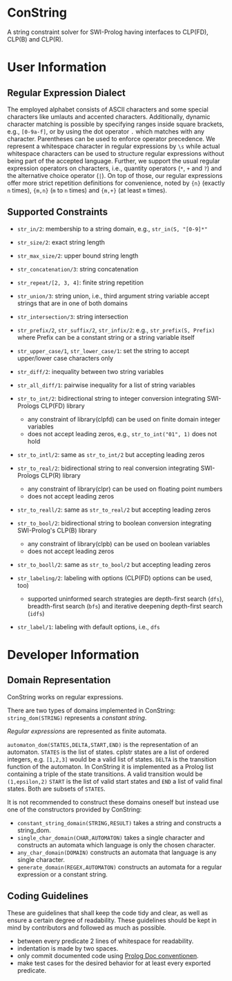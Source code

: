 # ConString
A string constraint solver for SWI-Prolog having interfaces to CLP(FD), CLP(B) and CLP(R).

# User Information

## Regular Expression Dialect
The employed alphabet consists of ASCII characters and some special characters like umlauts and accented characters.
Additionally, dynamic character matching is possible by specifying ranges inside square brackets, e.g., `[0-9a-f]`,  or by using the dot operator `.` which matches with any character.
Parentheses can be used to enforce operator precedence.
We represent a whitespace character in regular expressions by `\s` while actual whitespace characters can be used to structure regular expressions without being part of the accepted language.
Further, we support the usual regular expression operators on characters, i.e., quantity operators (`*`, `+` and `?`) and the alternative choice operator (`|`).
On top of those, our regular expressions offer more strict repetition definitions for convenience, noted by
`{n}` (exactly `n` times), `{m,n}` (`m` to `n` times) and `{m,+}` (at least `m` times).

## Supported Constraints

* `str_in/2`: membership to a string domain, e.g., `str_in(S, "[0-9]*"`

* `str_size/2`: exact string length

* `str_max_size/2`: upper bound string length

* `str_concatenation/3`: string concatenation

* `str_repeat/[2, 3, 4]`: finite string repetition

* `str_union/3`: string union, i.e., third argument string variable accept strings that are in one of both domains

* `str_intersection/3`: string intersection

* `str_prefix/2`, `str_suffix/2`, `str_infix/2`: e.g., `str_prefix(S, Prefix)` where Prefix can be a constant string or a string variable itself

* `str_upper_case/1`, `str_lower_case/1`: set the string to accept upper/lower case characters only

* `str_diff/2`: inequality between two string variables

* `str_all_diff/1`: pairwise inequality for a list of string variables

* `str_to_int/2`: bidirectional string to integer conversion integrating SWI-Prologs CLP(FD) library

    * any constraint of library(clpfd) can be used on finite domain integer variables
    * does not accept leading zeros, e.g., `str_to_int("01", 1)` does not hold
* `str_to_intl/2`: same as `str_to_int/2` but accepting leading zeros

* `str_to_real/2`: bidirectional string to real conversion integrating SWI-Prologs CLP(R) library

    * any constraint of library(clpr) can be used on floating point numbers
    * does not accept leading zeros
* `str_to_reall/2`: same as `str_to_real/2` but accepting leading zeros

* `str_to_bool/2`: bidirectional string to boolean conversion integrating SWI-Prolog's CLP(B) library

    * any constraint of library(clpb) can be used on boolean variables
    * does not accept leading zeros
* `str_to_booll/2`: same as `str_to_bool/2` but accepting leading zeros

* `str_labeling/2`: labeling with options (CLP(FD) options can be used, too)
    * supported uninformed search strategies are depth-first search (`dfs`), breadth-first search (`bfs`) and iterative deepening depth-first search (`idfs`)

* `str_label/1`: labeling with default options, i.e., `dfs`

# Developer Information

## Domain Representation
ConString works on regular expressions.

There are two types of domains implemented in ConString:
`string_dom(STRING)` represents a *constant string*.

*Regular expressions* are represented as finite automata.

``automaton_dom(STATES,DELTA,START,END)`` is the representation of an automaton.
`STATES` is the list of states. cplstr states are a list of ordered integers, e.g. `[1,2,3]` would be a valid list of states.
`DELTA` is the transition function of the automaton. In ConString it is implemented as a Prolog list containing a triple of the state transitions.
A valid transition would be `(1,epsilon,2)`
`START` is the list of valid start states and `END` a list of valid final states. Both are subsets of `STATES`.

It is not recommended to construct these domains oneself but instead use one of the constructors provided by ConString:
- `constant_string_domain(STRING,RESULT)` takes a string and constructs a string_dom.
- `single_char_domain(CHAR,AUTOMATON)` takes a single character and constructs
  an automata which language is only the chosen character.
- `any_char_domain(DOMAIN)` constructs an automata that language is any single character.
- `generate_domain(REGEX,AUTOMATON)` constructs an automata for a regular expression or a constant string.

## Coding Guidelines
These are guidelines that shall keep the code tidy and clear, as well as ensure a certain degree of readability.
These guidelines should be kept in mind by contributors and followed as much as possible.
- between every predicate 2 lines of whitespace for readability.
- indentation is made by two spaces.
- only commit documented code using [Prolog Doc conventionen][1].
- make test cases for the desired behavior for at least every exported predicate.


[1]: http://www.swi-prolog.org/pldoc/doc_for?object=section('packages/pldoc.html') "Prolog Doc conventionen"
